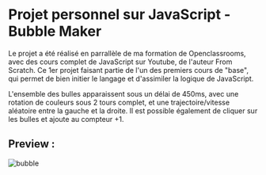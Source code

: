 # Projet personnel sur JavaScript - Bubble Maker

Le projet a été réalisé en parrallèle de ma formation de Openclassrooms, avec des cours complet de JavaScript sur Youtube, de l'auteur From Scratch. Ce 1er projet faisant partie de l'un des premiers cours de "base", qui permet de bien initier le langage et d'assimiler la logique de JavaScript.

L'ensemble des bulles apparaissent sous un délai de 450ms, avec une rotation de couleurs sous 2 tours complet, et une trajectoire/vitesse aléatoire entre la gauche et la droite. Il est possible également de cliquer sur les bulles et ajoute au compteur +1. 



## Preview :


![bubble](https://user-images.githubusercontent.com/100592012/164967706-6abf0236-8621-4d9b-9b61-327786e33edd.png)
